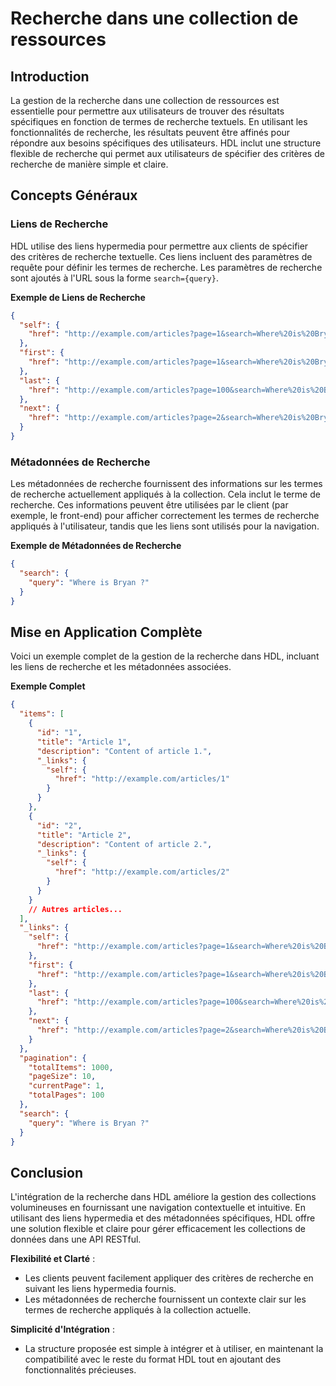 # Recherche dans une collection de ressources

## Introduction

La gestion de la recherche dans une collection de ressources est essentielle pour permettre aux utilisateurs de trouver des résultats spécifiques en fonction de termes de recherche textuels. En utilisant les fonctionnalités de recherche, les résultats peuvent être affinés pour répondre aux besoins spécifiques des utilisateurs. HDL inclut une structure flexible de recherche qui permet aux utilisateurs de spécifier des critères de recherche de manière simple et claire.

## Concepts Généraux

### Liens de Recherche

HDL utilise des liens hypermedia pour permettre aux clients de spécifier des critères de recherche textuelle. Ces liens incluent des paramètres de requête pour définir les termes de recherche. Les paramètres de recherche sont ajoutés à l'URL sous la forme `search={query}`.

**Exemple de Liens de Recherche**

```json
{
  "self": {
    "href": "http://example.com/articles?page=1&search=Where%20is%20Bryan%20%3F"
  },
  "first": {
    "href": "http://example.com/articles?page=1&search=Where%20is%20Bryan%20%3F"
  },
  "last": {
    "href": "http://example.com/articles?page=100&search=Where%20is%20Bryan%20%3F"
  },
  "next": {
    "href": "http://example.com/articles?page=2&search=Where%20is%20Bryan%20%3F"
  }
}
```

### Métadonnées de Recherche

Les métadonnées de recherche fournissent des informations sur les termes de recherche actuellement appliqués à la collection. Cela inclut le terme de recherche. Ces informations peuvent être utilisées par le client (par exemple, le front-end) pour afficher correctement les termes de recherche appliqués à l'utilisateur, tandis que les liens sont utilisés pour la navigation.

**Exemple de Métadonnées de Recherche**

```json
{
  "search": {
    "query": "Where is Bryan ?"
  }
}
```

## Mise en Application Complète

Voici un exemple complet de la gestion de la recherche dans HDL, incluant les liens de recherche et les métadonnées associées.

**Exemple Complet**

```json
{
  "items": [
    {
      "id": "1",
      "title": "Article 1",
      "description": "Content of article 1.",
      "_links": {
        "self": {
          "href": "http://example.com/articles/1"
        }
      }
    },
    {
      "id": "2",
      "title": "Article 2",
      "description": "Content of article 2.",
      "_links": {
        "self": {
          "href": "http://example.com/articles/2"
        }
      }
    }
    // Autres articles...
  ],
  "_links": {
    "self": {
      "href": "http://example.com/articles?page=1&search=Where%20is%20Bryan%20%3F"
    },
    "first": {
      "href": "http://example.com/articles?page=1&search=Where%20is%20Bryan%20%3F"
    },
    "last": {
      "href": "http://example.com/articles?page=100&search=Where%20is%20Bryan%20%3F"
    },
    "next": {
      "href": "http://example.com/articles?page=2&search=Where%20is%20Bryan%20%3F"
    }
  },
  "pagination": {
    "totalItems": 1000,
    "pageSize": 10,
    "currentPage": 1,
    "totalPages": 100
  },
  "search": {
    "query": "Where is Bryan ?"
  }
}
```

## Conclusion

L'intégration de la recherche dans HDL améliore la gestion des collections volumineuses en fournissant une navigation contextuelle et intuitive. En utilisant des liens hypermedia et des métadonnées spécifiques, HDL offre une solution flexible et claire pour gérer efficacement les collections de données dans une API RESTful.

**Flexibilité et Clarté** :
   - Les clients peuvent facilement appliquer des critères de recherche en suivant les liens hypermedia fournis.
   - Les métadonnées de recherche fournissent un contexte clair sur les termes de recherche appliqués à la collection actuelle.

**Simplicité d'Intégration** :
   - La structure proposée est simple à intégrer et à utiliser, en maintenant la compatibilité avec le reste du format HDL tout en ajoutant des fonctionnalités précieuses.